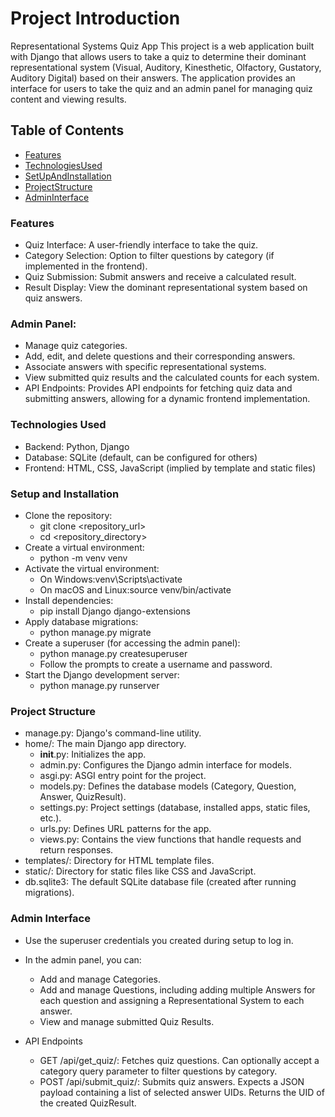 # Project Introduction

Representational Systems Quiz App
This project is a web application built with Django that allows users to take a quiz to determine their dominant representational system (Visual, Auditory, Kinesthetic, Olfactory, Gustatory, Auditory Digital) based on their answers. The application provides an interface for users to take the quiz and an admin panel for managing quiz content and viewing results.

## Table of Contents
  - [Features](#Features)
  - [TechnologiesUsed](#TechnologiesUsed)
  - [SetUpAndInstallation](#SetUpAndInstallation)
  - [ProjectStructure](#projectstructure)
  - [AdminInterface](#admininterface)


### Features
 - Quiz Interface: A user-friendly interface to take the quiz.
 - Category Selection: Option to filter questions by category (if implemented in the frontend).
 - Quiz Submission: Submit answers and receive a calculated result.
 - Result Display: View the dominant representational system based on quiz answers.
### Admin Panel:
  - Manage quiz categories.
  - Add, edit, and delete questions and their corresponding answers.
  - Associate answers with specific representational systems.
  - View submitted quiz results and the calculated counts for each system.
  - API Endpoints: Provides API endpoints for fetching quiz data and submitting answers, allowing for a dynamic frontend
    implementation.

### Technologies Used
 - Backend: Python, Django
 - Database: SQLite (default, can be configured for others)
 - Frontend: HTML, CSS, JavaScript (implied by template and static files)

### Setup and Installation

- Clone the repository:
   - git clone <repository_url>
   - cd <repository_directory>
- Create a virtual environment:
   - python -m venv venv
- Activate the virtual environment:
   - On Windows:venv\Scripts\activate
   - On macOS and Linux:source venv/bin/activate
- Install dependencies:
   - pip install Django django-extensions
- Apply database migrations:
   - python manage.py migrate
- Create a superuser (for accessing the admin panel):
   - python manage.py createsuperuser
   - Follow the prompts to create a username and password.
- Start the Django development server:
   - python manage.py runserver

### Project Structure
  - manage.py: Django's command-line utility.
  - home/: The main Django app directory.
     - __init__.py: Initializes the app.
     - admin.py: Configures the Django admin interface for models.
     - asgi.py: ASGI entry point for the project.
     - models.py: Defines the database models (Category, Question, Answer, QuizResult).
     - settings.py: Project settings (database, installed apps, static files, etc.).
     - urls.py: Defines URL patterns for the app.
     - views.py: Contains the view functions that handle requests and return responses.
  - templates/: Directory for HTML template files.
  - static/: Directory for static files like CSS and JavaScript.
  - db.sqlite3: The default SQLite database file (created after running migrations).

### Admin Interface 
 - Use the superuser credentials you created during setup to log in.
 - In the admin panel, you can:
   - Add and manage Categories.
   - Add and manage Questions, including adding multiple Answers for each question and assigning a Representational System to each answer.
   - View and manage submitted Quiz Results.
  
 - API Endpoints
      - GET /api/get_quiz/: Fetches quiz questions. Can optionally accept a category query parameter to filter questions by category.
      - POST /api/submit_quiz/: Submits quiz answers. Expects a JSON payload containing a list of selected answer UIDs. Returns the UID of the created QuizResult.
  
  
